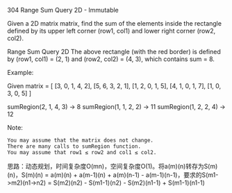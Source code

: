 304 Range Sum Query 2D - Immutable

Given a 2D matrix matrix, find the sum of the elements inside the rectangle defined by its upper left corner (row1, col1) and lower right corner (row2, col2).

Range Sum Query 2D
The above rectangle (with the red border) is defined by (row1, col1) = (2, 1) and (row2, col2) = (4, 3), which contains sum = 8.

Example:

Given matrix = [
  [3, 0, 1, 4, 2],
  [5, 6, 3, 2, 1],
  [1, 2, 0, 1, 5],
  [4, 1, 0, 1, 7],
  [1, 0, 3, 0, 5]
]

sumRegion(2, 1, 4, 3) -> 8
sumRegion(1, 1, 2, 2) -> 11
sumRegion(1, 2, 2, 4) -> 12

Note:

    You may assume that the matrix does not change.
    There are many calls to sumRegion function.
    You may assume that row1 ≤ row2 and col1 ≤ col2.

思路：动态规划，时间复杂度O(mn)，空间复杂度O(1)。将a(m)(n)转存为S(m)(n)，S(m)(n) = a(m)(n) + a(m-1)(n) + a(m)(n-1) - a(m-1)(n-1)，要求的S(m1->m2)(n1->n2) = S(m2)(n2) - S(m1-1)(n2) - S(m2)(n1-1) + S(m1-1)(n1-1)